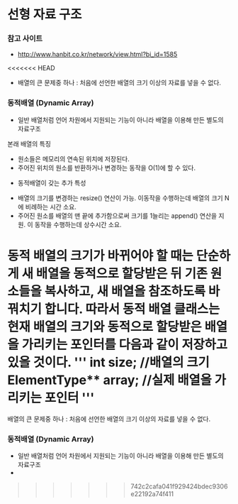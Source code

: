 선형 자료 구조
==============
### 참고 사이트
- http://www.hanbit.co.kr/network/view.html?bi_id=1585

<<<<<<< HEAD
* 배열의 큰 문제중 하나 : 처음에 선언한 배열의 크기 이상의 자료를 넣을 수 없다.

### 동적배열 (Dynamic Array)

- 일반 배열처럼 언어 차원에서 지원되는 기능이 아니라 배열을 이용해 만든 별도의 자료구조

본래 배열의 특징
 - 원소들은 메모리의 연속된 위치에 저장된다.
 - 주어진 위치의 원소를 반환하거나 변경하는 동작을 O(1)에 할 수 있다.
 + 동적배열이 갖는 추가 특성
 - 배열의 크기를 변경하는 resize() 연산이 가능. 이동작을 수행하는데 배열의 크기 N에 비례하는 시간 소요.
 - 주어진 원소를 배열의 맨 끝에 추가함으로써 크기를 1늘리는 append() 연산을 지원. 이 동작을 수행하는데 상수시간 소요.
 
동적 배열의 크기가 바뀌어야 할 때는 단순하게 새 배열을 동적으로 할당받은 뒤 기존 원소들을 복사하고, 새 배열을 참조하도록 바꿔치기 합니다.
따라서 동적 배열 클래스는 현재 배열의 크기와 동적으로 할당받은 배열을 가리키는 포인터를 다음과 같이 저장하고 있을 것이다.
'''
int size;	//배열의 크기
ElementType** array;	//실제 배열을 가리키는 포인터
'''
=======
배열의 큰 문제중 하나 : 처음에 선언한 배열의 크기 이상의 자료를 넣을 수 없다.
### 동적배열 (Dynamic Array)
- 일반 배열처럼 언어 차원에서 지원되는 기능이 아니라 배열을 이용해 만든 별도의 자료구조
- 
>>>>>>> 742c2cafa041f929424bdec9306e22192a74f411
